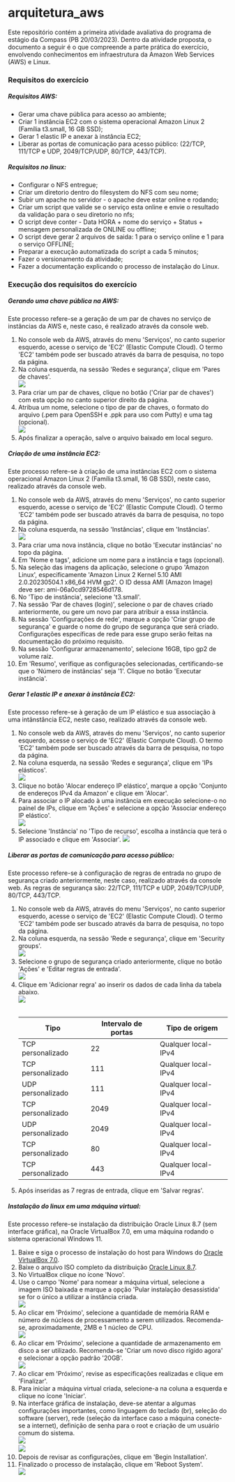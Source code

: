 # arquitetura_aws

Este repositório contém a primeira atividade avaliativa do programa de estágio da Compass (PB 20/03/2023). Dentro da atividade proposta, o documento a seguir é o que compreende a parte prática do exercício, envolvendo conhecimentos em infraestrutura da Amazon Web Services (AWS) e Linux.

<h3>Requisitos do exercício</h3>
<h5>Requisitos AWS:</h5>
<ul>
<li>Gerar uma chave pública para acesso ao ambiente;<br>
<li>Criar 1 instância EC2 com o sistema operacional Amazon Linux 2 (Família t3.small,
16 GB SSD);<br>
<li>Gerar 1 elastic IP e anexar à instância EC2;<br>
<li>Liberar as portas de comunicação para acesso público: (22/TCP, 111/TCP e UDP,
2049/TCP/UDP, 80/TCP, 443/TCP).
</ul>
<h5>Requisitos no linux:</h5>
<ul>
<li>Configurar o NFS entregue;<br>
<li>Criar um diretorio dentro do filesystem do NFS com seu nome;<br>
<li>Subir um apache no servidor - o apache deve estar online e rodando;<br>
<li>Criar um script que valide se o serviço esta online e envie o resultado da validação
para o seu diretorio no nfs;<br>
<li>O script deve conter - Data HORA + nome do serviço + Status + mensagem
personalizada de ONLINE ou offline;<br>
<li>O script deve gerar 2 arquivos de saida: 1 para o serviço online e 1 para o serviço
OFFLINE;<br>
<li>Preparar a execução automatizada do script a cada 5 minutos;<br>
<li>Fazer o versionamento da atividade;<br>
<li>Fazer a documentação explicando o processo de instalação do Linux.
</ul>

<h3>Execução dos requisitos do exercício</h3>

<h5>Gerando uma chave pública na AWS:</h5>
Este processo refere-se a geração de um par de chaves no serviço de instâncias da AWS e, neste caso, é realizado através da console web.<br>
<ol>
  <li>No console web da AWS, através do menu 'Serviços', no canto superior esquerdo, acesse o serviço de 'EC2' (Elastic Compute Cloud). O termo 'EC2' também pode ser buscado através da barra de pesquisa, no topo da página.<br>
  <li>Na coluna esquerda, na sessão 'Redes e segurança', clique em 'Pares de chaves'.<br>
  <img src="prints_documentacao/par_de_chaves.png"><br>
  <li>Para criar um par de chaves, clique no botão ('Criar par de chaves') com esta opção no canto superior direito da página.<br>
  <li>Atribua um nome, selecione o tipo de par de chaves, o formato do arquivo (.pem para OpenSSH e .ppk para uso com Putty) e uma tag (opcional).<br>
  <img src="prints_documentacao/par_de_chaves1.png"><br>
  <li>Após finalizar a operação, salve o arquivo baixado em local seguro.
</ol>

<h5>Criação de uma instância EC2:</h5>
Este processo refere-se à criação de uma instâncias EC2 com o sistema operacional Amazon Linux 2 (Família t3.small,
16 GB SSD), neste caso, realizado através da console web.<br>
<ol>
  <li>No console web da AWS, através do menu 'Serviços', no canto superior esquerdo, acesse o serviço de 'EC2' (Elastic Compute Cloud). O termo 'EC2' também pode ser buscado através da barra de pesquisa, no topo da página.<br>
  <li>Na coluna esquerda, na sessão 'Instâncias', clique em 'Instâncias'.<br>
  <img src="prints_documentacao/instancias.png"><br>
  <li>Para criar uma nova instância, clique no botão 'Executar instâncias' no topo da página.<br>
  <li>Em 'Nome e tags', adicione um nome para a instância e tags (opcional).<br>
  <li>Na seleção das imagens da aplicação, selecione o grupo 'Amazon Linux', especificamente 'Amazon Linux 2 Kernel 5.10 AMI 2.0.20230504.1 x86_64 HVM gp2'. O ID dessa AMI (Amazon Image) deve ser: ami-06a0cd9728546d178.<br>
  <li>No 'Tipo de instância', selecione 't3.small'.<br>
  <li>Na sessão 'Par de chaves (login)', selecione o par de chaves criado anteriormente, ou gere um novo par para atribuir a essa instância.<br>
  <li>Na sessão 'Configurações de rede', marque a opção 'Criar grupo de segurança' e guarde o nome do grupo de segurança que será criado. Configurações específicas de rede para esse grupo serão feitas na documentação do próximo requisito.<br>
  <li>Na sessão 'Configurar armazenamento', selecione 16GB, tipo gp2 de volume raiz.<br>
  <li>Em 'Resumo', verifique as configurações selecionadas, certificando-se que o 'Número de instâncias' seja '1'. Clique no botão 'Executar instância'.<br>
</ol>

<h5>Gerar 1 elastic IP e anexar à instância EC2:</h5>
Este processo refere-se à geração de um IP elástico e sua associação à uma intânstância EC2, neste caso, realizado através da console web.
<ol>
  <li>No console web da AWS, através do menu 'Serviços', no canto superior esquerdo, acesse o serviço de 'EC2' (Elastic Compute Cloud). O termo 'EC2' também pode ser buscado através da barra de pesquisa, no topo da página.<br>
  <li>Na coluna esquerda, na sessão 'Redes e segurança', clique em 'IPs elásticos'.<br>
  <img src="prints_documentacao/ip_elastico.png"><br>
  <li>Clique no botão 'Alocar endereço IP elástico', marque a opção 'Conjunto de endereços IPv4 da Amazon' e clique em 'Alocar'.<br>
  <li>Para associar o IP alocado à uma instância em execução selecione-o no painel de IPs, clique em 'Ações' e selecione a opção 'Associar endereço IP elástico'.<br>
  <img src="prints_documentacao/associar_ip.png"><br>
  <li>Selecione 'Instância' no 'Tipo de recurso', escolha a instância que terá o IP associado e clique em 'Associar'.
  <img src="prints_documentacao/ip_instancia.png"><br>
</ol>

<h5>Liberar as portas de comunicação para acesso público:</h5>
Este processo refere-se à configuração de regras de entrada no grupo de segurança criado anteriormente, neste caso, realizado através da console web. As regras de segurança são: 22/TCP, 111/TCP e UDP, 2049/TCP/UDP, 80/TCP, 443/TCP.<br>
<ol>
  <li>No console web da AWS, através do menu 'Serviços', no canto superior esquerdo, acesse o serviço de 'EC2' (Elastic Compute Cloud). O termo 'EC2' também pode ser buscado através da barra de pesquisa, no topo da página.<br>
  <li>Na coluna esquerda, na sessão 'Rede e segurança', clique em 'Security groups'.<br>
  <img src="prints_documentacao/grupo_de_seguranca.png"><br>
  <li>Selecione o grupo de segurança criado anteriormente, clique no botão 'Ações' e 'Editar regras de entrada'.<br>
  <img src="prints_documentacao/regras_entrada.png"><br>
  <li>Clique em 'Adicionar regra' ao inserir os dados de cada linha da tabela abaixo.<br>
  <img src="prints_documentacao/regra_entrada1.png"><br><br>
  <table>
    <thead>
      <tr>
        <th>Tipo</th>
        <th>Intervalo de portas</th>
        <th>Tipo de origem</th>
    </thead>
    <tbody>
      <tr>
        <td>TCP personalizado</td>
        <td>22</td>
        <td>Qualquer local-IPv4</td>
      </tr>
      <tr>
        <td>TCP personalizado</td>
        <td>111</td>
        <td>Qualquer local-IPv4</td>
      </tr>
      <tr>
        <td>UDP personalizado</td>
        <td>111</td>
        <td>Qualquer local-IPv4</td>
      </tr>
      <tr>
        <td>TCP personalizado</td>
        <td>2049</td>
        <td>Qualquer local-IPv4</td>
      </tr>
      <tr>
        <td>UDP personalizado</td>
        <td>2049</td>
        <td>Qualquer local-IPv4</td>
      </tr>
      <tr>
        <td>TCP personalizado</td>
        <td>80</td>
        <td>Qualquer local-IPv4</td>
      </tr>
      <tr>
        <td>TCP personalizado</td>
        <td>443</td>
        <td>Qualquer local-IPv4</td>
      </tr>
   </table>
   <li>Após inseridas as 7 regras de entrada, clique em 'Salvar regras'.<br>
</ol>

<h5>Instalação do linux em uma máquina virtual:</h5>
Este processo refere-se instalação da distribuição Oracle Linux 8.7 (sem interface gráfica), na Oracle VirtualBox 7.0, em uma máquina rodando o sistema operacional Windows 11.<br>
<ol>
  <li>Baixe e siga o processo de instalação do host para Windows do <a href="https://www.virtualbox.org/wiki/Downloads">Oracle VirtualBox 7.0</a>.<br>
  <li>Baixe o arquivo ISO completo da distribuição <a href="https://yum.oracle.com/oracle-linux-isos.html">Oracle Linux 8.7</a>.<br>
  <li>No VirtualBox clique no ícone 'Novo'.<br>
  <li>Use o campo 'Nome' para nomear a máquina virtual, selecione a imagem ISO baixada e marque a opção 'Pular instalação desassistida' se for o único a utilizar a instância criada.<br>
  <img src="prints_documentacao/criar_vm.png"><br>
  <li>Ao clicar em 'Próximo', selecione a quantidade de memória RAM e número de núcleos de processamento a serem utilizados. Recomenda-se, aproximadamente, 2MB e 1 núcleo de CPU.<br>
  <img src="prints_documentacao/ram_cpu.png"><br>
  <li>Ao clicar em 'Próximo', selecione a quantidade de armazenamento em disco a ser utilizado. Recomenda-se 'Criar um novo disco rígido agora' e selecionar a opção padrão '20GB'.<br>
  <img src="prints_documentacao/disco.png"><br>
  <li>Ao clicar em 'Próximo', revise as especificações realizadas e clique em 'Finalizar'.<br>
  <li>Para iniciar a máquina virtual criada, selecione-a na coluna a esquerda e clique no ícone 'Iniciar'.<br>
  <li>Na interface gráfica de instalação, deve-se atentar a algumas configurações importantes, como linguagem do teclado (br), seleção do software (server), rede (seleção da interface caso a máquina conecte-se a internet), definição de senha para o root e criação de um usuário comum do sistema.<br>
  <img src="prints_documentacao/instalacao_linux1.png"><br>
  <img src="prints_documentacao/instalacao_linux2.png"><br>
  <li>Depois de revisar as configurações, clique em 'Begin Installation'.<br>
  <li>Finalizado o processo de instalação, clique em 'Reboot System'.<br>
  <img src="prints_documentacao/instalacao_linux3.png"><br>
</ol>
